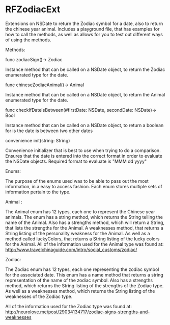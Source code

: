 # RFZodiacExt
Extensions on NSDate to return the Zodiac symbol for a date, also to return the chinese year animal. Includes a playground file, that has examples for how to call the methods, as well as allows for you to test out different ways of using the methods.

Methods:

 func zodiacSign()-> Zodiac
 
Instance method that can be called on a NSDate object, to return the Zodiac enumerated type for the date.

func chineseZodiacAnimal()-> Animal

Instance method that can be called on a NSDate object, to return the Animal enumerated type for the date.

func checkIfDateIsBetween(#firstDate: NSDate, secondDate: NSDate)-> Bool

Instance method that can be called on a NSDate object, to return a boolean for is the date is between two other dates


convenience init(string: String)

Convenience initializer that is best to use when trying to do a comparison. Ensures that the date is entered into the correct format in order to evaluate the NSDate objects. Required format to evaluate is "MMM dd yyyy"


Enums:

The purpose of the enums used was to be able to pass out the most information, in a easy to access fashion. Each enum stores multiple sets of information pertain to the type.

Animal :

The Animal enum has 12 types, each one to represent the Chinese year animals. The enum has a string method, which returns the String telling the name of the Animal. Also has a strengths method, which will return a String, that lists the strengths for the Animal. A weaknesses method, that returns a String listing of the personality weakness for the Animal. As well as a method called luckyColors, that returns a String listing of the lucky colors for the Animal.
All of the information used for the Animal type was found at: 
http://www.travelchinaguide.com/intro/social_customs/zodiac/


Zodiac:

The Zodiac enum has 12 types, each one representing the zodiac symbol for the associated date. This enum has a name method that returns a string representation of the name of the zodiac symbol. Also has a strengths method, which returns the String listing of the strengths of the Zodiac type. As well as a weaknesses method, which returns the String listing of the weaknesses of the Zodiac type.

All of the information used for the Zodiac type was found at:
http://neurolove.me/post/29034134717/zodiac-signs-strengths-and-weaknesses

